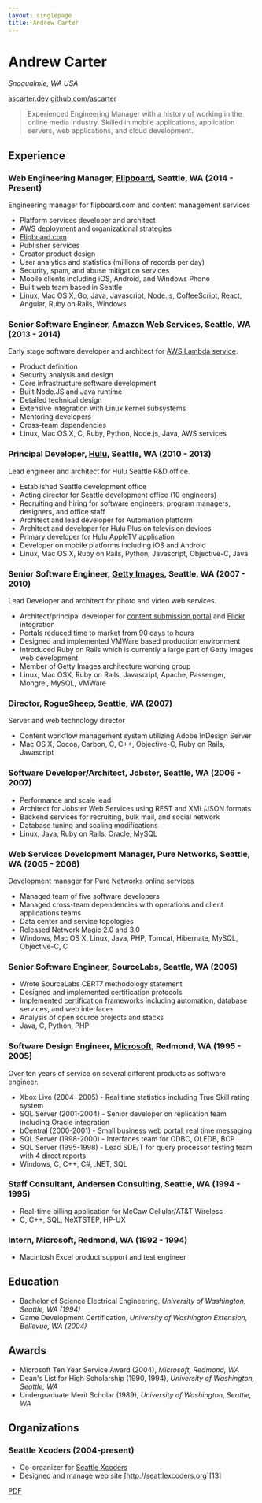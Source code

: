 ```yaml
---
layout: singlepage
title: Andrew Carter
---
```


# Andrew Carter

*Snoqualmie, WA USA*

[ascarter.dev][1]
[github.com/ascarter][2]

> Experienced Engineering Manager with a history of working in the online media industry. Skilled in mobile applications, application servers, web applications, and cloud development.

## Experience

### Web Engineering Manager, [Flipboard][3], Seattle, WA (2014 - Present)

Engineering manager for flipboard.com and content management services

* Platform services developer and architect
* AWS deployment and organizational strategies
* [Flipboard.com][4]
* Publisher services
* Creator product design
* User analytics and statistics (millions of records per day)
* Security, spam, and abuse mitigation services
* Mobile clients including iOS, Android, and Windows Phone
* Built web team based in Seattle
* Linux, Mac OS X, Go, Java, Javascript, Node.js, CoffeeScript, React, Angular, Ruby on Rails, Windows


### Senior Software Engineer, [Amazon Web Services][5], Seattle, WA (2013 - 2014)

Early stage software developer and architect for [AWS Lambda service][6].

* Product definition
* Security analysis and design
* Core infrastructure software development
* Built Node.JS and Java runtime
* Detailed technical design
* Extensive integration with Linux kernel subsystems
* Mentoring developers
* Cross-team dependencies
* Linux, Mac OS X, C, Ruby, Python, Node.js, Java, AWS services


### Principal Developer, [Hulu][7], Seattle, WA (2010 - 2013)

Lead engineer and architect for Hulu Seattle R&D office.

* Established Seattle development office
* Acting director for Seattle development office (10 engineers)
* Recruiting and hiring for software engineers, program managers, designers, and office staff
* Architect and lead developer for Automation platform
* Architect and developer for Hulu Plus on television devices
* Primary developer for Hulu AppleTV application
* Developer on mobile platforms including iOS and Android
* Linux, Mac OS X, Ruby on Rails, Python, Javascript, Objective-C, Java

### Senior Software Engineer, [Getty Images][8], Seattle, WA (2007 - 2010)

Lead Developer and architect for photo and video web services.

* Architect/principal developer for [content submission portal][9] and [Flickr][10] integration
* Portals reduced time to market from 90 days to hours
* Designed and implemented VMWare based production environment
* Introduced Ruby on Rails which is currently a large part of Getty Images web development
* Member of Getty Images architecture working group
* Linux, Mac OSX, Ruby on Rails, Javascript, Apache, Passenger, Mongrel, MySQL, VMWare


### Director, RogueSheep, Seattle, WA (2007)

Server and web technology director

* Content workflow management system utilizing Adobe InDesign Server
* Mac OS X, Cocoa, Carbon, C, C++, Objective-C, Ruby on Rails, Javascript


### Software Developer/Architect, Jobster, Seattle, WA (2006 - 2007)

* Performance and scale lead
* Architect for Jobster Web Services using REST and XML/JSON formats
* Backend services for recruiting, bulk mail, and social network
* Database tuning and scaling modifications
* Linux, Java, Ruby on Rails, Oracle, MySQL


### Web Services Development Manager, Pure Networks, Seattle, WA (2005 - 2006)

Development manager for Pure Networks online services

* Managed team of five software developers
* Managed cross-team dependencies with operations and client applications teams
* Data center and service topologies
* Released Network Magic 2.0 and 3.0
* Windows, Mac OS X, Linux, Java, PHP, Tomcat, Hibernate, MySQL, Objective-C, C


### Senior Software Engineer, SourceLabs, Seattle, WA (2005)

* Wrote SourceLabs CERT7 methodology statement
* Designed and implemented certification protocols
* Implemented certification frameworks including automation, database services, and web interfaces
* Analysis of open source projects and stacks
* Java, C, Python, PHP


### Software Design Engineer, [Microsoft][11], Redmond, WA (1995 - 2005)

Over ten years of service on several different products as software engineer.

* Xbox Live (2004- 2005) - Real time statistics including True Skill rating system
* SQL Server (2001-2004) - Senior developer on replication team including Oracle integration
* bCentral (2000-2001)   - Small business web portal, real time messaging
* SQL Server (1998-2000) - Interfaces team for ODBC, OLEDB, BCP
* SQL Server (1995-1998) - Lead SDE/T for query processor testing team with 4 direct reports
* Windows, C, C++, C#, .NET, SQL


### Staff Consultant, Andersen Consulting, Seattle, WA (1994 - 1995)

* Real-time billing application for McCaw Cellular/AT&T Wireless
* C, C++, SQL, NeXTSTEP, HP-UX


### Intern, Microsoft, Redmond, WA (1992 - 1994)

* Macintosh Excel product support and test engineer


## Education

* Bachelor of Science Electrical Engineering, *University of Washington, Seattle, WA (1994)*
* Game Development Certification, *University of Washington Extension, Bellevue, WA (2004)*

## Awards

* Microsoft Ten Year Service Award (2004), *Microsoft, Redmond, WA*
* Dean's List for High Scholarship (1990, 1994), *University of Washington, Seattle, WA*
* Undergraduate Merit Scholar (1989), *University of Washington, Seattle, WA*

## Organizations

### Seattle Xcoders (2004-present)

* Co-organizer for [Seattle Xcoders][12]
* Designed and manage web site [http://seattlexcoders.org][13]

[PDF][14]

[1]:	http://ascarter.dev
[2]:	https://github.com/ascarter
[3]:	https://about.flipboard.com
[4]:	http://flipboard.com
[5]:	http://aws.amazon.com
[6]:	http://aws.amazon.com/lambda/
[7]:	http://www.hulu.com/about
[8]:	http://company.gettyimages.com
[9]:	https://contribute.gettyimages.com/producer/login
[10]:	https://www.flickr.com
[11]:	http://www.microsoft.com/en-us/about
[12]:	http://www.meetup.com/xcoders/
[13]:	http://seattlexcoders.org
[14]:	/AndrewCarterResume.pdf
